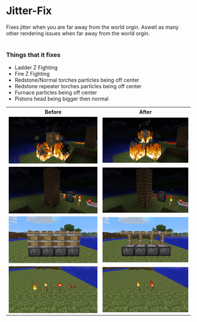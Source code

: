 # Jitter-Fix
Fixes jitter when you are far away from the world orgin. Aswell as many other rendering issues when far away from the world orgin.</br>
</br>
### Things that it fixes
- Ladder Z Fighting
- Fire Z Fighting
- Redstone/Normal torches particles being off center
- Redstone repeater torches particles being off center
- Furnace particles being off center
- Pistons head being bigger then normal

<table>
  <tr>
    <th>Before</th>
    <th>After</th>
  </tr>
  <tr>
    <td><img src="./imgs/fireBefore.png"></td>
    <td><img src="./imgs/fireAfter.png"></td>
  </tr>
  <tr>
    <td><img src="./imgs/ladderBefore.png"></td>
    <td><img src="./imgs/ladderAfter.png"></td>
  </tr>
  <tr>
    <td><img src="./imgs/pistonsBefore.png"></td>
    <td><img src="./imgs/pistonsAfter.png"></td>
  </tr>
  <tr>
    <td><img src="./imgs/torchesBefore.png"></td>
    <td><img src="./imgs/torchesAfter.png"></td>
  </tr>
</table>